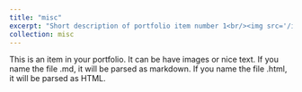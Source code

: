 ```yaml
---
title: "misc"
excerpt: "Short description of portfolio item number 1<br/><img src='/images/500x300.png'>"
collection: misc
---
```


This is an item in your portfolio. It can be have images or nice text. If you name the file .md, it will be parsed as markdown. If you name the file .html, it will be parsed as HTML. 
